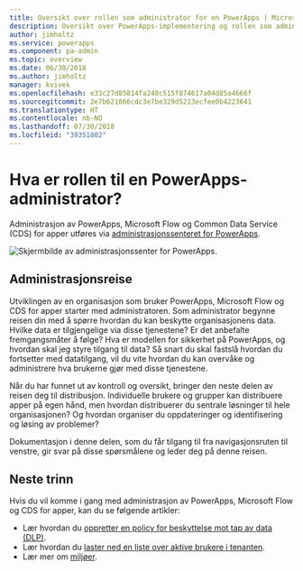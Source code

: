 ```yaml
---
title: Oversikt over rollen som administrator for en PowerApps | Microsoft Docs
description: Oversikt over PowerApps-implementering og rollen som administrator for PowerApps
author: jimholtz
ms.service: powerapps
ms.component: pa-admin
ms.topic: overview
ms.date: 06/30/2018
ms.author: jimholtz
manager: kvivek
ms.openlocfilehash: e33c27d85814fa240c515f874617a04d85a4666f
ms.sourcegitcommit: 2e7b621066cdc3e7be329d5213ecfee0b4223641
ms.translationtype: HT
ms.contentlocale: nb-NO
ms.lasthandoff: 07/30/2018
ms.locfileid: "39351802"
---
```

# <a name="whats-the-role-of-a-powerapps-administrator"></a>Hva er rollen til en PowerApps-administrator?
Administrasjon av PowerApps, Microsoft Flow og Common Data Service (CDS) for apper utføres via [administrasjonssenteret for PowerApps](https://admin.powerapps.com).

![Skjermbilde av administrasjonssenter for PowerApps.](./media/index/admin-center.png)

## <a name="administration-journey"></a>Administrasjonsreise
Utviklingen av en organisasjon som bruker PowerApps, Microsoft Flow og CDS for apper starter med administratoren. Som administrator begynne reisen din med å spørre hvordan du kan beskytte organisasjonens data. Hvilke data er tilgjengelige via disse tjenestene? Er det anbefalte fremgangsmåter å følge? Hva er modellen for sikkerhet på PowerApps, og hvordan skal jeg styre tilgang til data? Så snart du skal fastslå hvordan du fortsetter med datatilgang, vil du vite hvordan du kan overvåke og administrere hva brukerne gjør med disse tjenestene.

Når du har funnet ut av kontroll og oversikt, bringer den neste delen av reisen deg til distribusjon. Individuelle brukere og grupper kan distribuere apper på egen hånd, men hvordan distribuerer du sentrale løsninger til hele organisasjonen? Og hvordan organiser du oppdateringer og identifisering og løsing av problemer?

Dokumentasjon i denne delen, som du får tilgang til fra navigasjonsruten til venstre, gir svar på disse spørsmålene og leder deg på denne reisen.

## <a name="next-steps"></a>Neste trinn
Hvis du vil komme i gang med administrasjon av PowerApps, Microsoft Flow og CDS for apper, kan du se følgende artikler:
* Lær hvordan du [oppretter en policy for beskyttelse mot tap av data (DLP)](create-dlp-policy.md).
* Lær hvordan du [laster ned en liste over aktive brukere i tenanten](admin-view-user-licenses.md).
* Lær mer om [miljøer](environments-overview.md).
